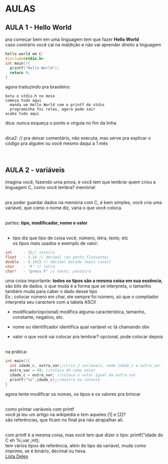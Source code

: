 # AULAS

## AULA 1 - Hello World

pra começar bem em uma linguagem tem que fazer **Hello World** <br>
caso contrário você cai na maldição e não vai aprender direito a linguagem
```c
hello world em C:
#include<stdio.h>
int main(){
  printf("Hello World");
  return 0;
}
```

agora traduzindo pra brasileiro:
```
bota o stdio.h no meio
começa tudo aqui
  manda um Hello World com o printf do stdio
  programinha foi relax, agora pode sair
acaba tudo aqui
```
dica: nunca esqueça o ponto e vírgula no fim da linha<br><br>

dica2: // pra deixar comentário, não executa, mas serve pra explicar o código pra alguém ou você mesmo daqui a 1 mês<br><br><br>

## AULA 2 - variáveis
imagina você, fazendo uma prova, e você tem que lembrar quem criou a linguagem C, como você lembra? memória!<br><br>

pra poder guardar dados na memória com C, é bem simples, você cria uma variável, que como o nome diz, varia o que você coloca.<br><br>

partes: **tipo, modificador, nome e valor**<br><br>

- tipo diz que tipo de coisa você, número, letra, texto, etc<br>
os tipos mais usados e exemplo de valor:
```c
int     - 32// inteiro
float   - 3.14 // decimal (ou ponto flutuante)
double  - 3.1415 // decimal bolado (mais casas)
char    - 'F' // letra
char*   - "press F" // texto, ponteiro
```

uma coisa importante: **todos os tipos são a mesma coisa em sua essência**, são bits de dados, o que muda é a forma que se interpreta, o tamanho também muda para caber o dado desse tipo<br>
Ex.: colocar número em char, ele sempre foi número, só que o compilador interpreta seu caractere com a tabela ASCII

- modificador(opcional) modifica alguma característica, tamanho, constante, negativo, etc.

- nome ou identificador identifica qual variável vc tá chamando obv

- valor o que você vai colocar pra lembrar? opcional, pode colocar depois<br><br>

na prática:
```c
int main(){
  int idade_c, outra_var;//cria 2 variáveis, nome idade_c e outra_var
  outra_var = 49; //coloca 49 como valor
  idade_c = outra_var; //coloca o valor igual da outra_var
  printf("%i",idade_c);//mostra no console
}
```

agora tente modificar os nomes, os tipos e os valores pra brincar<br><br>

como printar variáveis com printf<br>
você já leu um artigo na wikipédia e tem aqueles [1] e [2]?<br>
são referências, que ficam no final pra não atrapalhar ali.<br><br>

com printf é a mesma coisa, mas você tem que dizer o tipo: printf("idade do C eh %i,var_int);<br>
tem vários tipos de referência, além do tipo da variável, muda como imprime, se é binário, decimal ou hexa.<br>
[Lista Deles](https://docs.microsoft.com/pt-br/cpp/c-runtime-library/format-specification-syntax-printf-and-wprintf-functions?view=msvc-160#type-field-characters)
